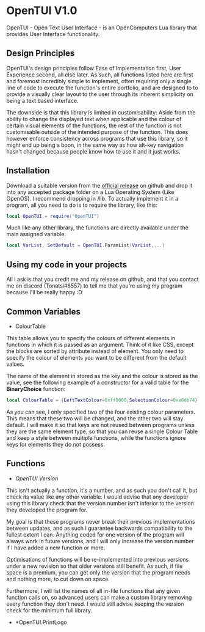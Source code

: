 # OpenTUI V1.0

OpenTUI - Open Text User Interface - is an OpenComputers Lua library that provides User Interface functionality.

## Design Principles

OpenTUI's design principles follow Ease of Implementation first, User Experience second, all else later. As such, all functions listed here are first and foremost incredibly simple to implement, often requiring only a single line of code to execute the function's entire portfolio, and are designed to to provide a visually clear layout to the user through its inherent simplicity on being a text based interface.

The downside is that this library is limited in customisability: Aside from the ability to change the displayed text when applicable and the colour of certain visual elements of the functions, the rest of the function is not customisable outside of the intended purpose of the function. This does however enforce consistency across programs that use this library, so it might end up being a boon, in the same way as how alt-key navigation hasn't changed because people know how to use it and it just works.

## Installation

Download a suitable version from the [official release](https://github.com/GlobalEmpire/OC-Programs/blob/master/Programs/OpenTUI/OpenTUI.lua) on github and drop it into any accepted package folder on a Lua Operating System (Like OpenOS). I recommend dropping in /lib. To actually implement it in a program, all you need to do is to require the library, like this:

```lua
local OpenTUI = require("OpenTUI")
```

Much like any other library, the functions are directly available under the main assigned variable:

```lua
local VarList, SetDefault = OpenTUI.ParamList(VarList,...)
```

## Using my code in your projects

All I ask is that you credit me and my release on github, and that you contact me on discord (Tonatsi#8557) to tell me that you're using my program because I'll be really happy :D

## Common Variables

* ColourTable

This table allows you to specify the colours of different elements in functions in which it is passed as an argument. Think of it like CSS, except the blocks are sorted by attribute instead of element. You only need to specify the colour of elements you want to be different from the default values.

The name of the element in stored as the key and the colour is stored as the value, see the following example of a constructor for a valid table for the **BinaryChoice** function:

```lua
local ColourTable = {LeftTextColour=0xff0000,SelectionColour=0xe6db74}
```
As you can see, I only specified two of the four existing colour parameters. This means that these two will be changed, and the other two will stay default.
I will make it so that keys are not reused between programs unless they are the same element type, so that you can reuse a single Colour Table and keep a style between multiple functions, while the functions ignore keys for elements they do not possess.

## Functions

* *OpenTUI.Version*

This isn't actually a function, it's a number, and as such you don't call it, but check its value like any other variable. I would advise that any developer using this library check that the version number isn't inferior to the version they developed the program for. 

My goal is that these programs never break their previous implementations between updates, and as such I guarantee backwards compatibility to the fullest extent I can. Anything coded for one version of the program will always work in future versions, and I will only increase the version number if I have added a new function or more. 

Optimisations of functions will be re-implemented into previous versions under a new revision so that older versions still benefit. As such, if file space is a premium, you can get only the version that the program needs and nothing more, to cut down on space.

Furthermore, I will list the names of all in-file functions that any given function calls on, so advanced users can make a custom library removing every function they don't need. I would still advise keeping the version check for the minimum full library.

* *OpenTUI.PrintLogo